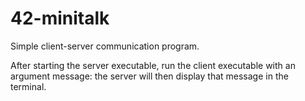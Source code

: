 # 42-minitalk
Simple client-server communication program.


After starting the server executable, run the client executable with an argument message: the server will then display that message in the terminal.
